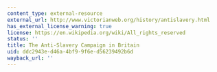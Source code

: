 ```yaml
---
content_type: external-resource
external_url: http://www.victorianweb.org/history/antislavery.html
has_external_license_warning: true
license: https://en.wikipedia.org/wiki/All_rights_reserved
status: ''
title: The Anti-Slavery Campaign in Britain
uid: ddc2943e-d46a-4bf9-9f6e-d56239492b6d
wayback_url: ''
---
```

